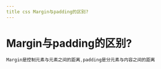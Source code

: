 ```yaml
---
title css Margin与padding的区别?
---
```


# Margin与padding的区别?

```css
Margin是控制元素与元素之间的距离,padding是分元素与内容之间的距离
```